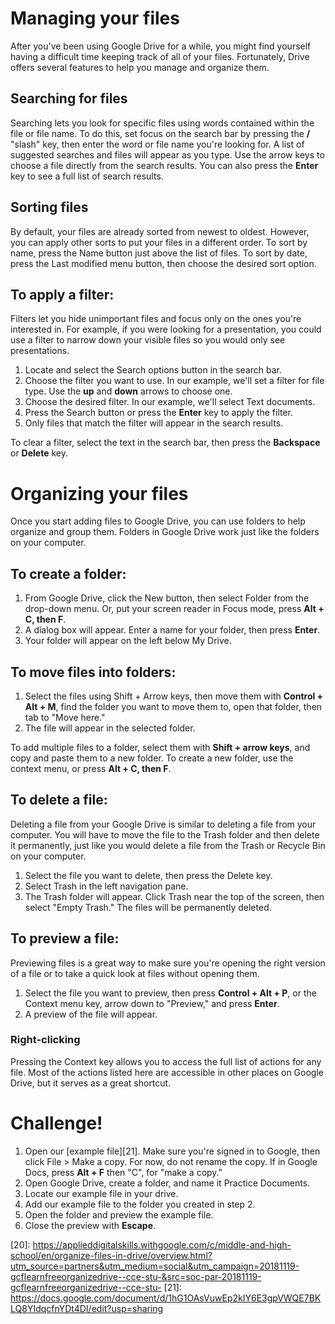 # Managing your files

After you've been using Google Drive for a while, you might find
yourself having a difficult time keeping track of all of your
files. Fortunately, Drive offers several features to help you manage
and organize them.

## Searching for files

Searching lets you look for specific files using words contained
within the file or file name. To do this, set focus on the search bar
by pressing the **/** "slash" key, then enter the word or file name
you're looking for. A list of suggested searches and files will appear
as you type. Use the arrow keys to choose a file directly from the
search results. You can also press the **Enter** key to see a full
list of search results.

## Sorting files

By default, your files are already sorted from newest to
oldest. However, you can apply other sorts to put your files in a
different order. To sort by name, press the Name button just above the
list of files. To sort by date, press the Last modified menu button,
then choose the desired sort option.

## To apply a filter:

Filters let you hide unimportant files and focus only on the ones
you're interested in. For example, if you were looking for a
presentation, you could use a filter to narrow down your visible files
so you would only see presentations.

1. Locate and select the Search options button in the search bar.
2. Choose the filter you want to use. In our example, we'll set a
   filter for file type. Use the **up** and **down** arrows to choose
   one.
3. Choose the desired filter. In our example, we'll select Text
   documents.
4. Press the Search button or press the **Enter** key to apply the filter.
5. Only files that match the filter will appear in the search results.

To clear a filter, select the text in the search bar, then press the
**Backspace** or **Delete** key.

# Organizing your files

Once you start adding files to Google Drive, you can use folders to
help organize and group them. Folders in Google Drive work just like
the folders on your computer.

## To create a folder:

1. From Google Drive, click the New button, then select Folder from
   the drop-down menu. Or, put your screen reader in Focus mode, press
   **Alt + C, then F**.
2. A dialog box will appear. Enter a name for your folder, then press
   **Enter**.
3. Your folder will appear on the left below My Drive.

## To move files into folders:

1. Select the files using Shift + Arrow keys, then move them with
   **Control + Alt + M**, find the folder you want to move them to,
   open that folder, then tab to "Move here."
2. The file will appear in the selected folder.

To add multiple files to a folder, select them with **Shift + arrow
keys**, and copy and paste them to a new folder. To create a new
folder, use the context menu, or press **Alt + C, then F**.

## To delete a file:

Deleting a file from your Google Drive is similar to deleting a file
from your computer. You will have to move the file to the Trash folder
and then delete it permanently, just like you would delete a file from
the Trash or Recycle Bin on your computer.

1. Select the file you want to delete, then press the Delete key.
2. Select Trash in the left navigation pane.
3. The Trash folder will appear. Click Trash near the top of the
   screen, then select "Empty Trash." The files will be permanently
   deleted.

## To preview a file:

Previewing files is a great way to make sure you're opening the right
version of a file or to take a quick look at files without opening
them.

1. Select the file you want to preview, then press **Control + Alt +
   P**, or the Context menu key, arrow down to "Preview," and press
   **Enter**.
2. A preview of the file will appear.

### Right-clicking

Pressing the Context key allows you to access the full list of actions
for any file. Most of the actions listed here are accessible in other
places on Google Drive, but it serves as a great shortcut.

# Challenge!

1. Open our [example file][21]. Make sure you're signed in to Google, then click File > Make a copy. For now, do not rename the copy. If in Google Docs, press **Alt + F** then "C", for "make a copy."
2. Open Google Drive, create a folder, and name it Practice Documents.
3. Locate our example file in your drive.
4. Add our example file to the folder you created in step 2.
5. Open the folder and preview the example file.
6. Close the preview with **Escape**.

[20]: <https://applieddigitalskills.withgoogle.com/c/middle-and-high-school/en/organize-files-in-drive/overview.html?utm_source=partners&utm_medium=social&utm_campaign=20181119-gcflearnfreeorganizedrive--cce-stu-&src=soc-par-20181119-gcflearnfreeorganizedrive--cce-stu-> [21]: <https://docs.google.com/document/d/1hG1OAsVuwEp2kIY6E3gpVWQE7BKLQ8YIdqcfnYDt4DI/edit?usp=sharing>
